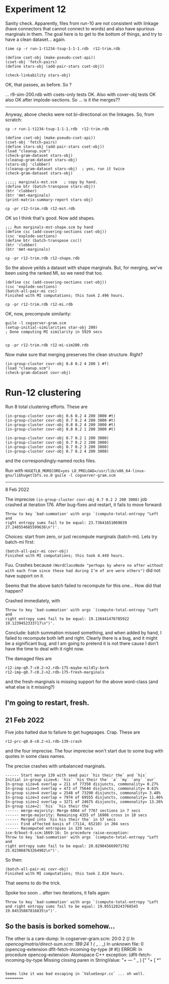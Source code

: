 
Experiment 12
=============
Sanity check.  Apparently, files from run-10 are not consistent
with linkage (have connectors that cannot connect to words) and
also have spurious marginals in them. The goal here is to get to
the bottom of things, and try to have a clean dataset... again.

```
time cp -r run-1-t1234-tsup-1-1-1.rdb  r12-trim.rdb

(define cset-obj (make-pseudo-cset-api))
(cset-obj 'fetch-pairs)
(define stars-obj (add-pair-stars cset-obj))

(check-linkability stars-obj)
```
OK, that passes, as before. So ?

... r9-sim-200.rdb with csets-only tests OK.
Also with cover-obj tests OK
also OK after implode-sections.   So ... is it the merges??

-------------------------------------------------------
Anyway, above checks were not bi-directional on the linkages.
So, from scratch:
```
cp -r run-1-t1234-tsup-1-1-1.rdb  r12-trim.rdb

(define cset-obj (make-pseudo-cset-api))
(cset-obj 'fetch-pairs)
(define stars-obj (add-pair-stars cset-obj))
(load "cleanup.scm")
(check-gram-dataset stars-obj)
(cleanup-gram-dataset stars-obj)
(stars-obj 'clobber)
(cleanup-gram-dataset stars-obj)  ; yes, run it twice
(check-gram-dataset stars-obj)

;;;;; marginals-mst.scm   ; copy by hand.
(define btr (batch-transpose stars-obj))
(btr 'clobber)
(btr 'mmt-marginals)
(print-matrix-summary-report stars-obj)

cp -pr r12-trim.rdb r12-mst.rdb
```

OK so I think that's good. Now add shapes.
```
;;; Run marginals-mst-shape.scm by hand
(define csc (add-covering-sections cset-obj))
(csc 'explode-sections)
(define btr (batch-transpose csc))
(btr 'clobber)
(btr 'mmt-marginals)

cp -pr r12-trim.rdb r12-shape.rdb
```
So the above yeilds a dataset with shape marginals. But, for merging,
we've been using the ranked MI, so we need that too.
```
(define csc (add-covering-sections cset-obj))
(csc 'explode-sections)
(batch-all-pair-mi csc)
Finished with MI computations; this took 2.496 hours.

cp -pr r12-trim.rdb r12-mi.rdb
```

OK, now, precompute similarity:
```
guile -l cogserver-gram.scm
(setup-initial-similarities star-obj 200)
; Done computing MI similarity in 5929 secs


cp -pr r12-trim.rdb r12-mi-sim200.rdb
```

Now make sure that merging preserves the clean structure.
Right?
```
(in-group-cluster covr-obj 0.8 0.2 4 200 1 #f)
(load "cleanup.scm")
(check-gram-dataset covr-obj)
```

Run-12 clustering
=================
Run 8 total clustering efforts. These are
```
(in-group-cluster covr-obj 0.6 0.2 4 200 3000 #t)
(in-group-cluster covr-obj 0.7 0.2 4 200 3000 #t)
(in-group-cluster covr-obj 0.8 0.2 4 200 3000 #t)
(in-group-cluster covr-obj 0.8 0.2 1 200 3000 #t)

(in-group-cluster covr-obj 0.7 0.2 1 200 3000)
(in-group-cluster covr-obj 0.7 0.2 2 200 3000)
(in-group-cluster covr-obj 0.7 0.2 3 200 3000)
(in-group-cluster covr-obj 0.7 0.2 4 200 3000)
```
and the correspondingly-named rocks files.

Run with
`HUGETLB_MORECORE=yes LD_PRELOAD=/usr/lib/x86_64-linux-gnu/libhugetlbfs.so.0 guile -l cogserver-gram.scm`

---------------
8 Feb 2022

The imprecise `(in-group-cluster covr-obj 0.7 0.2 2 200 3000)`
job crashed at iteration 176. After bug-fixes and restart, it fails
to move forward:
```
Throw to key `bad-summation' with args `(compute-total-entropy "Left and
right entropy sums fail to be equal: 23.73641651069839
27.248554685599636\n")'.
```

Choices: start from zero, or just recompute marginals (batch-mi).
Lets try batch-mi first:
```
(batch-all-pair-mi covr-obj)
Finished with MI computations; this took 4.449 hours.
```

Fuu. Crashes because
`(WordClassNode "perhaps by where no after without with each from since these had during I’m of are were others")`
did not have support on it.

Seems that the above batch failed to recompute for this one...
How did that happen?


Crashed immediately, with
```
Throw to key `bad-summation' with args `(compute-total-entropy "Left and
right entropy sums fail to be equal: 19.136441476785922
19.1239452333717\n")'.
```

Conclude: batch summation missed something, and when added by hand,
I failed to recompute both left and right.  Clearly there is a bug,
and it might be a significant bug, and I am going to pretend it is not
there cause I don't have the time to deal with it right now.

The damaged files are
```
r12-imp-q0.7-c0.2-n2.rdb-175-maybe-mildly-bork
r12-imp-q0.7-c0.2-n2.rdb-175-fresh-marginals
```
and the fresh-marginals is missing support for the above word-class
(and what else is it missing?)


I'm going to restart, fresh.
---------------
21 Feb 2022
-----------
Five jobs halted due to failure to get hugepages. Crap.
These are
```
r12-prc-q0.8-c0.2-n1.rdb-139-crash
```
and the four imprecise. The four imprecise won't start due to some
bug with quotes in some class names.

The precise crashes with unbalanced marginals.
```
------ Start merge 139 with seed pair `his their the` and `his`
Initial in-group size=6: `his` `his their the` `a` `my` `any` `our`
In-group size=6 overlap = 211 of 77350 disjuncts, commonality= 0.27%
In-group size=5 overlap = 473 of 75644 disjuncts, commonality= 0.63%
In-group size=4 overlap = 2548 of 73290 disjuncts, commonality= 3.48%
In-group size=3 overlap = 7974 of 69555 disjuncts, commonality= 11.46%
In-group size=2 overlap = 3271 of 24675 disjuncts, commonality= 13.26%
In-group size=2: `his` `his their the`
------ merge-majority: Merge 6064 of 7767 sections in 7 secs
------ merge-majority: Remaining 4355 of 16906 cross in 18 secs
------ Merged into `his his their the` in 57 secs
------ Find affected basis of (7114, 65210) in 204 secs
------ Recomputed entropies in 329 secs
ice-9/boot-9.scm:1669:16: In procedure raise-exception:
Throw to key `bad-summation' with args `(compute-total-entropy "Left and
right entropy sums fail to be equal: 20.829045669971702
25.023068763264902\n")'.
```
So then:
```
(batch-all-pair-mi covr-obj)
Finished with MI computations; this took 2.824 hours.
```
That seems to do the trick.

Spoke too soon .. after two iterations, it fails again:
```
Throw to key `bad-summation' with args `(compute-total-entropy "Left and right entropy sums fail to be equal: 19.055120243768545 19.04535087816835\n")'.
```
So the basis is borked somehow...
-----------------------------------------------------------------

The other is a care-dump:
In cogserver-gram.scm:
20:0  2 (_)
In opencog/matrix/direct-sum.scm:
189:24  1 (_ _ . _)
In unknown file:
0 (opencog-extension dflt-fetch-incoming-by-type (# #))
ERROR: In procedure opencog-extension:
Atomspace C++ exception:
(dflt-fetch-incoming-by-type Missing closing paren in StringValue:  "+ —
” _ ) [" "+ [ *"
```

Seems like it was bad escaping in `ValueSexpr.cc` ... oh well.
========

